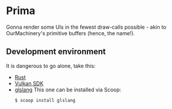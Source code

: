 # Prima

Gonna render some UIs in the fewest draw-calls possible - akin to
OurMachinery's primitive buffers (hence, the name!).

## Development environment

It is dangerous to go alone, take this:
- [Rust](https://rustup.rs/)
- [Vulkan SDK](https://vulkan.lunarg.com/)
- [glslang](https://github.com/KhronosGroup/glslang)
  This one can be installed via Scoop:
  ```bash
  $ scoop install glslang
  ```
